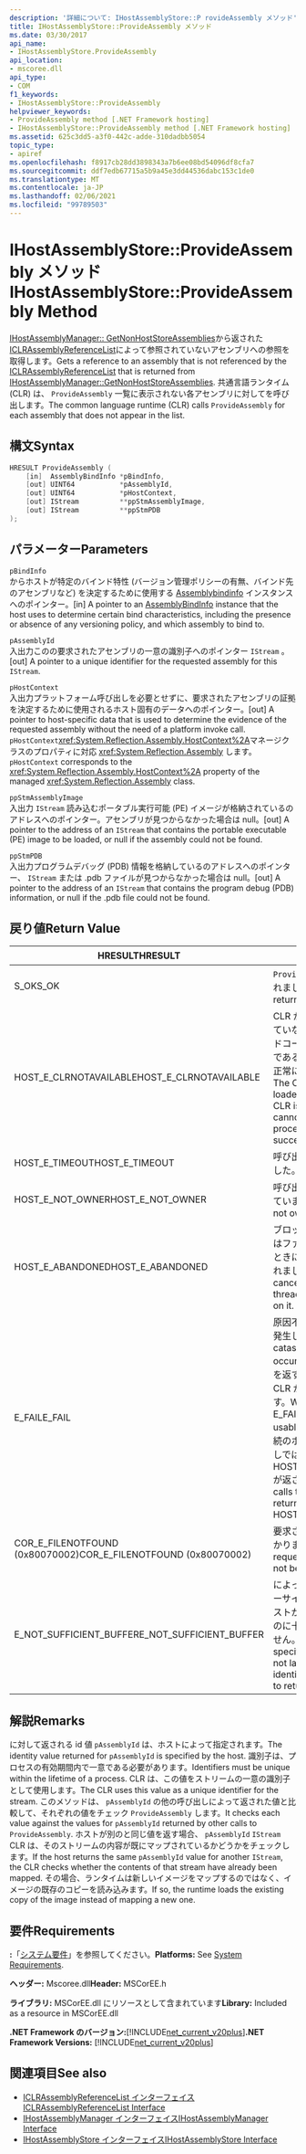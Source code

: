 ```yaml
---
description: '詳細について: IHostAssemblyStore::P rovideAssembly メソッド'
title: IHostAssemblyStore::ProvideAssembly メソッド
ms.date: 03/30/2017
api_name:
- IHostAssemblyStore.ProvideAssembly
api_location:
- mscoree.dll
api_type:
- COM
f1_keywords:
- IHostAssemblyStore::ProvideAssembly
helpviewer_keywords:
- ProvideAssembly method [.NET Framework hosting]
- IHostAssemblyStore::ProvideAssembly method [.NET Framework hosting]
ms.assetid: 625c3dd5-a3f0-442c-adde-310dadbb5054
topic_type:
- apiref
ms.openlocfilehash: f8917cb28dd3898343a7b6ee08bd54096df8cfa7
ms.sourcegitcommit: ddf7edb67715a5b9a45e3dd44536dabc153c1de0
ms.translationtype: MT
ms.contentlocale: ja-JP
ms.lasthandoff: 02/06/2021
ms.locfileid: "99789503"
---
```

# <a name="ihostassemblystoreprovideassembly-method"></a><span data-ttu-id="44d5f-103">IHostAssemblyStore::ProvideAssembly メソッド</span><span class="sxs-lookup"><span data-stu-id="44d5f-103">IHostAssemblyStore::ProvideAssembly Method</span></span>

<span data-ttu-id="44d5f-104">[IHostAssemblyManager:: GetNonHostStoreAssemblies](ihostassemblymanager-getnonhoststoreassemblies-method.md)から返された[ICLRAssemblyReferenceList](iclrassemblyreferencelist-interface.md)によって参照されていないアセンブリへの参照を取得します。</span><span class="sxs-lookup"><span data-stu-id="44d5f-104">Gets a reference to an assembly that is not referenced by the [ICLRAssemblyReferenceList](iclrassemblyreferencelist-interface.md) that is returned from [IHostAssemblyManager::GetNonHostStoreAssemblies](ihostassemblymanager-getnonhoststoreassemblies-method.md).</span></span> <span data-ttu-id="44d5f-105">共通言語ランタイム (CLR) は、 `ProvideAssembly` 一覧に表示されない各アセンブリに対してを呼び出します。</span><span class="sxs-lookup"><span data-stu-id="44d5f-105">The common language runtime (CLR) calls `ProvideAssembly` for each assembly that does not appear in the list.</span></span>  
  
## <a name="syntax"></a><span data-ttu-id="44d5f-106">構文</span><span class="sxs-lookup"><span data-stu-id="44d5f-106">Syntax</span></span>  
  
```cpp  
HRESULT ProvideAssembly (  
    [in]  AssemblyBindInfo *pBindInfo,  
    [out] UINT64           *pAssemblyId,  
    [out] UINT64           *pHostContext,  
    [out] IStream          **ppStmAssemblyImage,  
    [out] IStream          **ppStmPDB  
);  
```  
  
## <a name="parameters"></a><span data-ttu-id="44d5f-107">パラメーター</span><span class="sxs-lookup"><span data-stu-id="44d5f-107">Parameters</span></span>  

 `pBindInfo`  
 <span data-ttu-id="44d5f-108">からホストが特定のバインド特性 (バージョン管理ポリシーの有無、バインド先のアセンブリなど) を決定するために使用する [Assemblybindinfo](assemblybindinfo-structure.md) インスタンスへのポインター。</span><span class="sxs-lookup"><span data-stu-id="44d5f-108">[in] A pointer to an [AssemblyBindInfo](assemblybindinfo-structure.md) instance that the host uses to determine certain bind characteristics, including the presence or absence of any versioning policy, and which assembly to bind to.</span></span>  
  
 `pAssemblyId`  
 <span data-ttu-id="44d5f-109">入出力このの要求されたアセンブリの一意の識別子へのポインター `IStream` 。</span><span class="sxs-lookup"><span data-stu-id="44d5f-109">[out] A pointer to a unique identifier for the requested assembly for this `IStream`.</span></span>  
  
 `pHostContext`  
 <span data-ttu-id="44d5f-110">入出力プラットフォーム呼び出しを必要とせずに、要求されたアセンブリの証拠を決定するために使用されるホスト固有のデータへのポインター。</span><span class="sxs-lookup"><span data-stu-id="44d5f-110">[out] A pointer to host-specific data that is used to determine the evidence of the requested assembly without the need of a platform invoke call.</span></span> <span data-ttu-id="44d5f-111">`pHostContext`<xref:System.Reflection.Assembly.HostContext%2A>マネージクラスのプロパティに対応 <xref:System.Reflection.Assembly> します。</span><span class="sxs-lookup"><span data-stu-id="44d5f-111">`pHostContext` corresponds to the <xref:System.Reflection.Assembly.HostContext%2A> property of the managed <xref:System.Reflection.Assembly> class.</span></span>  
  
 `ppStmAssemblyImage`  
 <span data-ttu-id="44d5f-112">入出力 `IStream` 読み込むポータブル実行可能 (PE) イメージが格納されているのアドレスへのポインター。アセンブリが見つからなかった場合は null。</span><span class="sxs-lookup"><span data-stu-id="44d5f-112">[out] A pointer to the address of an `IStream` that contains the portable executable (PE) image to be loaded, or null if the assembly could not be found.</span></span>  
  
 `ppStmPDB`  
 <span data-ttu-id="44d5f-113">入出力プログラムデバッグ (PDB) 情報を格納しているのアドレスへのポインター、 `IStream` または .pdb ファイルが見つからなかった場合は null。</span><span class="sxs-lookup"><span data-stu-id="44d5f-113">[out] A pointer to the address of an `IStream` that contains the program debug (PDB) information, or null if the .pdb file could not be found.</span></span>  
  
## <a name="return-value"></a><span data-ttu-id="44d5f-114">戻り値</span><span class="sxs-lookup"><span data-stu-id="44d5f-114">Return Value</span></span>  
  
|<span data-ttu-id="44d5f-115">HRESULT</span><span class="sxs-lookup"><span data-stu-id="44d5f-115">HRESULT</span></span>|<span data-ttu-id="44d5f-116">説明</span><span class="sxs-lookup"><span data-stu-id="44d5f-116">Description</span></span>|  
|-------------|-----------------|  
|<span data-ttu-id="44d5f-117">S_OK</span><span class="sxs-lookup"><span data-stu-id="44d5f-117">S_OK</span></span>|<span data-ttu-id="44d5f-118">`ProvideAssembly` 正常に返されました。</span><span class="sxs-lookup"><span data-stu-id="44d5f-118">`ProvideAssembly` returned successfully.</span></span>|  
|<span data-ttu-id="44d5f-119">HOST_E_CLRNOTAVAILABLE</span><span class="sxs-lookup"><span data-stu-id="44d5f-119">HOST_E_CLRNOTAVAILABLE</span></span>|<span data-ttu-id="44d5f-120">CLR がプロセスに読み込まれていないか、CLR がマネージドコードを実行できない状態であるか、または呼び出しが正常に処理されていません。</span><span class="sxs-lookup"><span data-stu-id="44d5f-120">The CLR has not been loaded into a process, or the CLR is in a state in which it cannot run managed code or process the call successfully.</span></span>|  
|<span data-ttu-id="44d5f-121">HOST_E_TIMEOUT</span><span class="sxs-lookup"><span data-stu-id="44d5f-121">HOST_E_TIMEOUT</span></span>|<span data-ttu-id="44d5f-122">呼び出しがタイムアウトしました。</span><span class="sxs-lookup"><span data-stu-id="44d5f-122">The call timed out.</span></span>|  
|<span data-ttu-id="44d5f-123">HOST_E_NOT_OWNER</span><span class="sxs-lookup"><span data-stu-id="44d5f-123">HOST_E_NOT_OWNER</span></span>|<span data-ttu-id="44d5f-124">呼び出し元がロックを所有していません。</span><span class="sxs-lookup"><span data-stu-id="44d5f-124">The caller does not own the lock.</span></span>|  
|<span data-ttu-id="44d5f-125">HOST_E_ABANDONED</span><span class="sxs-lookup"><span data-stu-id="44d5f-125">HOST_E_ABANDONED</span></span>|<span data-ttu-id="44d5f-126">ブロックされたスレッドまたはファイバーが待機しているときに、イベントが取り消されました。</span><span class="sxs-lookup"><span data-stu-id="44d5f-126">An event was canceled while a blocked thread or fiber was waiting on it.</span></span>|  
|<span data-ttu-id="44d5f-127">E_FAIL</span><span class="sxs-lookup"><span data-stu-id="44d5f-127">E_FAIL</span></span>|<span data-ttu-id="44d5f-128">原因不明の致命的なエラーが発生しました。</span><span class="sxs-lookup"><span data-stu-id="44d5f-128">An unknown catastrophic failure occurred.</span></span> <span data-ttu-id="44d5f-129">メソッドが E_FAIL を返すと、そのプロセス内で CLR が使用できなくなります。</span><span class="sxs-lookup"><span data-stu-id="44d5f-129">When a method returns E_FAIL, the CLR is no longer usable within the process.</span></span> <span data-ttu-id="44d5f-130">後続のホストメソッドの呼び出しでは HOST_E_CLRNOTAVAILABLE が返されます。</span><span class="sxs-lookup"><span data-stu-id="44d5f-130">Subsequent calls to hosting methods return HOST_E_CLRNOTAVAILABLE.</span></span>|  
|<span data-ttu-id="44d5f-131">COR_E_FILENOTFOUND (0x80070002)</span><span class="sxs-lookup"><span data-stu-id="44d5f-131">COR_E_FILENOTFOUND (0x80070002)</span></span>|<span data-ttu-id="44d5f-132">要求されたアセンブリが見つかりませんでした。</span><span class="sxs-lookup"><span data-stu-id="44d5f-132">The requested assembly could not be located.</span></span>|  
|<span data-ttu-id="44d5f-133">E_NOT_SUFFICIENT_BUFFER</span><span class="sxs-lookup"><span data-stu-id="44d5f-133">E_NOT_SUFFICIENT_BUFFER</span></span>|<span data-ttu-id="44d5f-134">によって指定されたバッファーサイズ `pAssemblyId` が、ホストが返す識別子を保持するのに十分な大きさではありません。</span><span class="sxs-lookup"><span data-stu-id="44d5f-134">The buffer size specified by `pAssemblyId` is not large enough to hold the identifier that the host wants to return.</span></span>|  
  
## <a name="remarks"></a><span data-ttu-id="44d5f-135">解説</span><span class="sxs-lookup"><span data-stu-id="44d5f-135">Remarks</span></span>  

 <span data-ttu-id="44d5f-136">に対して返される id 値 `pAssemblyId` は、ホストによって指定されます。</span><span class="sxs-lookup"><span data-stu-id="44d5f-136">The identity value returned for `pAssemblyId` is specified by the host.</span></span> <span data-ttu-id="44d5f-137">識別子は、プロセスの有効期間内で一意である必要があります。</span><span class="sxs-lookup"><span data-stu-id="44d5f-137">Identifiers must be unique within the lifetime of a process.</span></span> <span data-ttu-id="44d5f-138">CLR は、この値をストリームの一意の識別子として使用します。</span><span class="sxs-lookup"><span data-stu-id="44d5f-138">The CLR uses this value as a unique identifier for the stream.</span></span> <span data-ttu-id="44d5f-139">このメソッドは、 `pAssemblyId` の他の呼び出しによって返された値と比較して、それぞれの値をチェック `ProvideAssembly` します。</span><span class="sxs-lookup"><span data-stu-id="44d5f-139">It checks each value against the values for `pAssemblyId` returned by other calls to `ProvideAssembly`.</span></span> <span data-ttu-id="44d5f-140">ホストが別のと同じ値を返す場合、 `pAssemblyId` `IStream` CLR は、そのストリームの内容が既にマップされているかどうかをチェックします。</span><span class="sxs-lookup"><span data-stu-id="44d5f-140">If the host returns the same `pAssemblyId` value for another `IStream`, the CLR checks whether the contents of that stream have already been mapped.</span></span> <span data-ttu-id="44d5f-141">その場合、ランタイムは新しいイメージをマップするのではなく、イメージの既存のコピーを読み込みます。</span><span class="sxs-lookup"><span data-stu-id="44d5f-141">If so, the runtime loads the existing copy of the image instead of mapping a new one.</span></span>  
  
## <a name="requirements"></a><span data-ttu-id="44d5f-142">要件</span><span class="sxs-lookup"><span data-stu-id="44d5f-142">Requirements</span></span>  

 <span data-ttu-id="44d5f-143">**:**「[システム要件](../../get-started/system-requirements.md)」を参照してください。</span><span class="sxs-lookup"><span data-stu-id="44d5f-143">**Platforms:** See [System Requirements](../../get-started/system-requirements.md).</span></span>  
  
 <span data-ttu-id="44d5f-144">**ヘッダー:** Mscoree.dll</span><span class="sxs-lookup"><span data-stu-id="44d5f-144">**Header:** MSCorEE.h</span></span>  
  
 <span data-ttu-id="44d5f-145">**ライブラリ:** MSCorEE.dll にリソースとして含まれています</span><span class="sxs-lookup"><span data-stu-id="44d5f-145">**Library:** Included as a resource in MSCorEE.dll</span></span>  
  
 <span data-ttu-id="44d5f-146">**.NET Framework のバージョン:**[!INCLUDE[net_current_v20plus](../../../../includes/net-current-v20plus-md.md)]</span><span class="sxs-lookup"><span data-stu-id="44d5f-146">**.NET Framework Versions:** [!INCLUDE[net_current_v20plus](../../../../includes/net-current-v20plus-md.md)]</span></span>  
  
## <a name="see-also"></a><span data-ttu-id="44d5f-147">関連項目</span><span class="sxs-lookup"><span data-stu-id="44d5f-147">See also</span></span>

- [<span data-ttu-id="44d5f-148">ICLRAssemblyReferenceList インターフェイス</span><span class="sxs-lookup"><span data-stu-id="44d5f-148">ICLRAssemblyReferenceList Interface</span></span>](iclrassemblyreferencelist-interface.md)
- [<span data-ttu-id="44d5f-149">IHostAssemblyManager インターフェイス</span><span class="sxs-lookup"><span data-stu-id="44d5f-149">IHostAssemblyManager Interface</span></span>](ihostassemblymanager-interface.md)
- [<span data-ttu-id="44d5f-150">IHostAssemblyStore インターフェイス</span><span class="sxs-lookup"><span data-stu-id="44d5f-150">IHostAssemblyStore Interface</span></span>](ihostassemblystore-interface.md)
